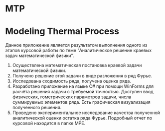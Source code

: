 # MTP 
# Modeling Thermal Process
Данное приложение является результатом выполнения одного из этапов курсовой работы по теме "Аналитическое решение краевых задач математической физики".
1. Осуществлена математическая постановка краевой задачи математической физики. 
2. Получено решение этой задачи в виде разложения в ряд Фурье.
3. Исследована сходимость ряда, получена оценка ряда.
4. Разработано приложение на языке С# при помощи WinForms для расчёта решения задачи с требуемой точностью. Доступен ввод физических, гометрических параметров задачи, числа суммируемых элементов ряда. Есть графическая визуализация полученного решения.
5. Проведено экспериментальное исследование качества полученной аналитической оценки остатка ряда Фурье.
Подробный отчет по курсовой находится в папке MPE.
